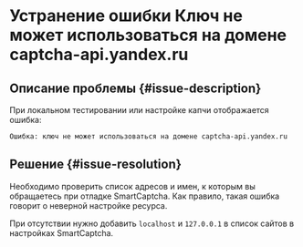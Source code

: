 # Устранение ошибки Ключ не может использоваться на домене captcha-api.yandex.ru


## Описание проблемы {#issue-description}

При локальном тестировании или настройке капчи отображается ошибка:
```
Ошибка: ключ не может использоваться на домене captcha-api.yandex.ru
```

## Решение {#issue-resolution}

Необходимо проверить список адресов и имен, к которым вы обращаетесь при отладке SmartCaptcha. Как правило,  такая ошибка говорит о неверной настройке ресурса.

При отсутствии нужно добавить `localhost` и `127.0.0.1` в список сайтов в настройках SmartCaptcha.
